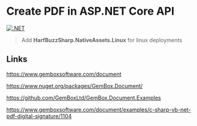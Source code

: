 # Create PDF in ASP.NET Core API

[![.NET](https://github.com/damienbod/AspNetCoreCreatePdf/actions/workflows/dotnet.yml/badge.svg)](https://github.com/damienbod/AspNetCoreCreatePdf/actions/workflows/dotnet.yml)

> Add **HarfBuzzSharp.NativeAssets.Linux** for linux deployments

## Links

https://www.gemboxsoftware.com/document

https://www.nuget.org/packages/GemBox.Document/

https://github.com/GemBoxLtd/GemBox.Document.Examples

https://www.gemboxsoftware.com/document/examples/c-sharp-vb-net-pdf-digital-signature/1104